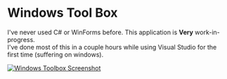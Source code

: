 # Windows Tool Box

I've never used C# or WinForms before. This application is **Very** work-in-progress.  
I've done most of this in a couple hours while using Visual Studio for the first time (suffering on windows).

[![Windows Toolbox Screenshot](https://i.imgur.com/T4d8irh.png)](https://github.com/El-Wumbus/Decators-Windows-Toolbox)
